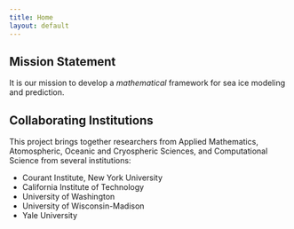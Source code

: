 ```yaml
---
title: Home
layout: default
---
```

## Mission Statement

It is our mission to develop a *mathematical* framework for sea ice
modeling and prediction.



## Collaborating Institutions

This project brings together researchers from Applied Mathematics,
Atomospheric, Oceanic and Cryospheric Sciences, and Computational
Science from several institutions:

- Courant Institute, New York University
- California Institute of Technology
- University of Washington
- University of Wisconsin-Madison
- Yale University
